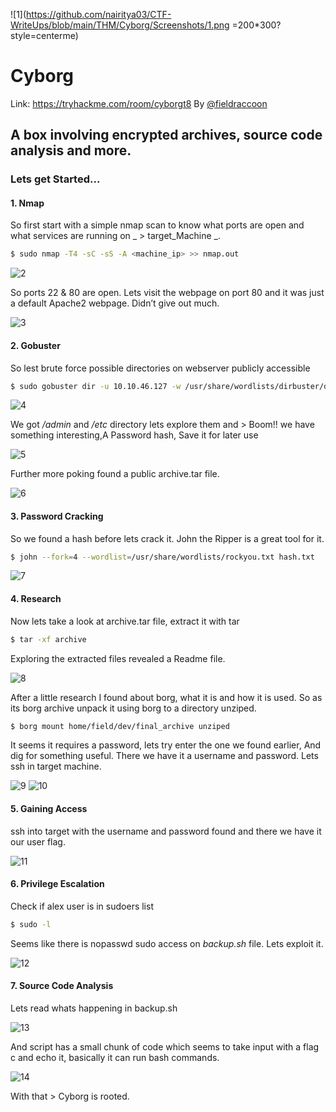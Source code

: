 ![1](https://github.com/nairitya03/CTF-WriteUps/blob/main/THM/Cyborg/Screenshots/1.png =200*300?style=centerme)
# Cyborg
Link: <https://tryhackme.com/room/cyborgt8> 
By [@fieldraccoon](https://twitter.com/fieldraccoon)

A box involving encrypted archives, source code analysis and more.
----------------------------------------------------------
### Lets get Started...

####  1. Nmap
So first start with a simple nmap scan to know what ports are open and what
services are running on _ > target_Machine _.
```bash 
$ sudo nmap -T4 -sC -sS -A <machine_ip> >> nmap.out 
```

![2](https://github.com/nairitya03/CTF-WriteUps/blob/main/THM/Cyborg/Screenshots/2.png)

So ports 22 & 80 are open. Lets visit the webpage on port 80 and it was just a
default Apache2 webpage. Didn’t give out much.

![3](https://github.com/nairitya03/CTF-WriteUps/blob/main/THM/Cyborg/Screenshots/3.png)


#### 2. Gobuster
So lest brute force possible directories on webserver publicly accessible
```bash 
$ sudo gobuster dir -u 10.10.46.127 -w /usr/share/wordlists/dirbuster/directory-list-2.3-small.txt -o dir.out
```

![4](https://github.com/nairitya03/CTF-WriteUps/blob/main/THM/Cyborg/Screenshots/4.png)

We got _/admin_ and _/etc_ directory lets explore them and > Boom!! we have
something interesting,A Password hash, Save it for later use

![5](https://github.com/nairitya03/CTF-WriteUps/blob/main/THM/Cyborg/Screenshots/5.png)

Further more poking found a public archive.tar file.

![6](https://github.com/nairitya03/CTF-WriteUps/blob/main/THM/Cyborg/Screenshots/6.png)


#### 3. Password Cracking
So we found a hash before lets crack it. John the Ripper is a great tool for it.
```bash 
$ john --fork=4 --wordlist=/usr/share/wordlists/rockyou.txt hash.txt
```

![7](https://github.com/nairitya03/CTF-WriteUps/blob/main/THM/Cyborg/Screenshots/7.png)

#### 4. Research
Now lets take a look at archive.tar file, extract it with tar 
```bash 
$ tar -xf archive 
```
Exploring the extracted files revealed a Readme file.

![8](https://github.com/nairitya03/CTF-WriteUps/blob/main/THM/Cyborg/Screenshots/8.png)

After a little research I found about borg, what it is and how it is used.
So as its borg archive unpack it using borg to a directory unziped.
```bash
$ borg mount home/field/dev/final_archive unziped
``` 
It seems it requires a password, lets try enter the one we found earlier, And dig for something useful.
There we have it a username and password. Lets ssh in target machine.

![9](https://github.com/nairitya03/CTF-WriteUps/blob/main/THM/Cyborg/Screenshots/9.png)
![10](https://github.com/nairitya03/CTF-WriteUps/blob/main/THM/Cyborg/Screenshots/10.png)


#### 5. Gaining Access
ssh into target with the username and password found and there we have it
our user flag.

![11](https://github.com/nairitya03/CTF-WriteUps/blob/main/THM/Cyborg/Screenshots/11.png)


#### 6. Privilege Escalation
Check if alex user is in sudoers list 
```bash
$ sudo -l
```
Seems like there is nopasswd sudo access on _backup.sh_ file. Lets exploit it.

![12](https://github.com/nairitya03/CTF-WriteUps/blob/main/THM/Cyborg/Screenshots/12.png)


#### 7. Source Code Analysis
Lets read whats happening in backup.sh

![13](https://github.com/nairitya03/CTF-WriteUps/blob/main/THM/Cyborg/Screenshots/13.png)

And script has a small chunk of code which seems to take input with a flag c
and echo it, basically it can run bash commands.

![14](https://github.com/nairitya03/CTF-WriteUps/blob/main/THM/Cyborg/Screenshots/14.png)

With that > Cyborg is rooted.
